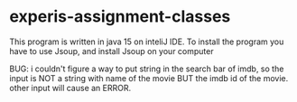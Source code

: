 # experis-assignment-classes
This program is written in java 15 on inteliJ IDE.
To install the program you have to use Jsoup, and install Jsoup on your computer

BUG:
i couldn't figure a way to put string in the search bar of imdb, so the input is NOT a string with name of the movie
BUT the imdb id of the movie. other input will cause an ERROR.
